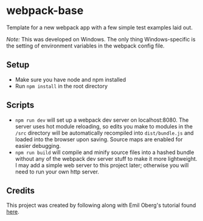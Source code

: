# webpack-base

Template for a new webpack app with a few simple test examples laid out.

*Note:* This was developed on Windows. The only thing Windows-specific is the setting of environment variables in the webpack config file.

## Setup

- Make sure you have node and npm installed
- Run `npm install` in the root directory

## Scripts

- `npm run dev` will set up a webpack dev server on localhost:8080. The server uses hot module reloading, so edits you make to modules in the `/src` directory will be automatically recompiled into `dist/bundle.js` and loaded into the browser upon saving. Source maps are enabled for easier debugging.
- `npm run build` will compile and minify source files into a hashed bundle without any of the webpack dev server stuff to make it more lightweight. I may add a simple web server to this project later; otherwise you will need to run your own http server.

## Credits

This project was created by following along with Emil Oberg's tutorial found [here](https://www.youtube.com/watch?v=eWmkBNBTbMM).
